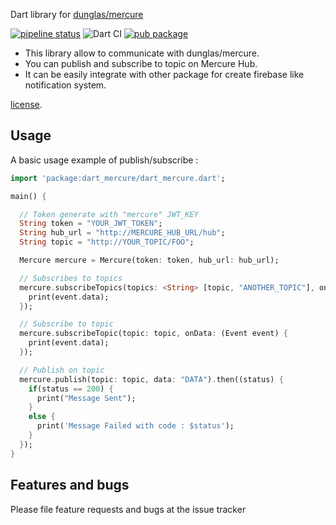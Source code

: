 Dart library for [dunglas/mercure](https://github.com/dunglas/mercure)

[![pipeline status](https://gitlab.com/wallforfry/dart_mercure/badges/master/pipeline.svg)](https://gitlab.com/wallforfry/dart_mercure/commits/master)
![Dart CI](https://github.com/wallforfry/dart_mercure/workflows/Dart%20CI/badge.svg)
[![pub package](https://img.shields.io/pub/v/dart_mercure.svg)](https://pub.dev/packages/dart_mercure)

- This library allow to communicate with dunglas/mercure.
- You can publish and subscribe to topic on Mercure Hub. 
- It can be easily integrate with other package for create firebase like notification system.

[license](LICENSE).

## Usage

A basic usage example of publish/subscribe :

```dart
import 'package:dart_mercure/dart_mercure.dart';

main() {

  // Token generate with "mercure" JWT_KEY
  String token = "YOUR_JWT_TOKEN";
  String hub_url = "http://MERCURE_HUB_URL/hub";
  String topic = "http://YOUR_TOPIC/FOO";

  Mercure mercure = Mercure(token: token, hub_url: hub_url);

  // Subscribes to topics
  mercure.subscribeTopics(topics: <String> [topic, "ANOTHER_TOPIC"], onData: (Event event) {
    print(event.data);
  });

  // Subscribe to topic
  mercure.subscribeTopic(topic: topic, onData: (Event event) {
    print(event.data);
  });

  // Publish on topic
  mercure.publish(topic: topic, data: "DATA").then((status) {
    if(status == 200) {
      print("Message Sent");
    }
    else {
      print('Message Failed with code : $status');
    }
  });
}

```

## Features and bugs

Please file feature requests and bugs at the issue tracker
